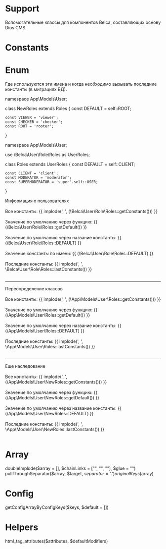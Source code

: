 # Support
Вспомогательные классы для компонентов Belca, составляющих основу Dios CMS.

# Constants

# Enum

Где используются эти имена и когда необходимо вызывать последние константы (в миграциях БД).

namespace App\Models\User;

class NewRoles extends Roles
{
    const DEFAULT = self::ROOT;

    const VIEWER = 'viewer';
    const CHECKER = 'checker';
    const ROOT = 'rooter';
}

namespace App\Models\User;

use \Belca\User\Role\Roles as UserRoles;

class Roles extends UserRoles
{
    const DEFAULT = self::CLIENT;

    const CLIENT = 'client';
    const MODERATOR = 'moderator';
    const SUPERMODERATOR = 'super'.self::USER;
}


Информация о пользователях
  <br><br>
  Все константы: {{ implode(', ', (\Belca\User\Role\Roles::getConstants())) }}
  <br><br>
  Значение по умолчанию через функцию: {{ (\Belca\User\Role\Roles::getDefault()) }}
  <br><br>
  Значение по умолчанию через название константы: {{ (\Belca\User\Role\Roles::DEFAULT) }}
  <br><br>
  Значение константы по имени: {{ (\Belca\User\Role\Roles::DEFAULT) }}
  <br><br>
  Последние константы: {{ implode(', ', \Belca\User\Role\Roles::lastConstants()) }}
  <br><br>
  <hr>
  Переопределение классов
  <br><br>
  Все константы: {{ implode(', ', (\App\Models\User\Roles::getConstants())) }}
  <br><br>
  Значение по умолчанию через функцию: {{ (\App\Models\User\Roles::getDefault()) }}
  <br><br>
  Значение по умолчанию через название константы: {{ (\App\Models\User\Roles::DEFAULT) }}
  <br><br>
  Последние константы: {{ implode(', ', \App\Models\User\Roles::lastConstants()) }}
  <br><br>
  <hr>
  Еще наследование
  <br><br>
  Все константы: {{ implode(', ', (\App\Models\User\NewRoles::getConstants())) }}
  <br><br>
  Значение по умолчанию через функцию: {{ (\App\Models\User\NewRoles::getDefault()) }}
  <br><br>
  Значение по умолчанию через название константы: {{ (\App\Models\User\NewRoles::DEFAULT) }}
  <br><br>
  Последние константы: {{ implode(', ', \App\Models\User\NewRoles::lastConstants()) }}
  <br><br>

# Array

doubleImplode($array = [], $chainLinks = ["", "", ""], $glue = "")
pullThroughSeparator($array, $target, $separator = '.')
originalKeys($array)

# Config

getConfigArrayByConfigKeys($keys, $default = [])

# Helpers

html_tag_attributes($attributes, $defaultModifiers)
